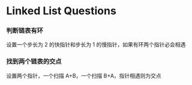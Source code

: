 # Linked List Questions

### 判断链表有环

设置一个步长为 2 的快指针和步长为 1 的慢指针，如果有环两个指针必会相遇

### 找到两个链表的交点

设置两个指针，一个扫描 A+B，一个扫描 B+A，指针相遇则为交点
